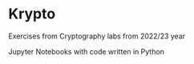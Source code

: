# Krypto

Exercises from Cryptography labs from 2022/23 year

Jupyter Notebooks with code written in Python
